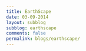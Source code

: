 ```yaml
---
title: EarthScape
date: 03-09-2014
layout: subblog
subblog: earthscape
comments: false
permalink: blogs/earthscape/
---
```


